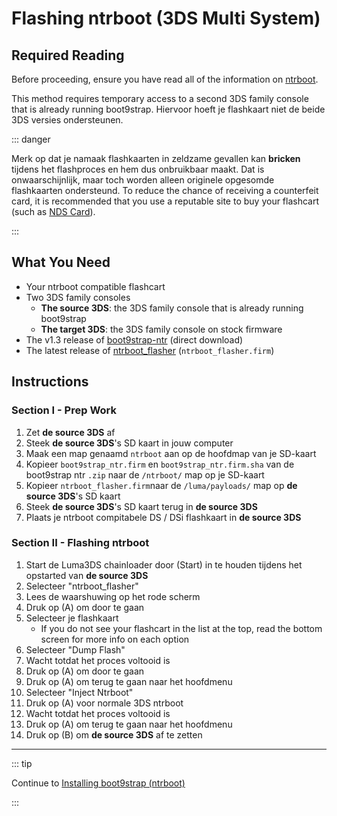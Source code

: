 # Flashing ntrboot (3DS Multi System)

## Required Reading

Before proceeding, ensure you have read all of the information on [ntrboot](ntrboot).

This method requires temporary access to a second 3DS family console that is already running boot9strap. Hiervoor hoeft je flashkaart niet de beide 3DS versies ondersteunen.

::: danger

Merk op dat je namaak flashkaarten in zeldzame gevallen kan **bricken** tijdens het flashproces en hem dus onbruikbaar maakt. Dat is onwaarschijnlijk, maar toch worden alleen originele opgesomde flashkaarten ondersteund. To reduce the chance of receiving a counterfeit card, it is recommended that you use a reputable site to buy your flashcart (such as [NDS Card](https://www.nds-card.com/)).

:::

## What You Need

- Your ntrboot compatible flashcart
- Two 3DS family consoles
  - **The source 3DS**: the 3DS family console that is already running boot9strap
  - **The target 3DS**: the 3DS family console on stock firmware
- The v1.3 release of [boot9strap-ntr](https://github.com/SciresM/boot9strap/releases/download/1.3/boot9strap-1.3-ntr.zip) (direct download)
- The latest release of [ntrboot_flasher](https://github.com/ntrteam/ntrboot_flasher/releases/latest) (`ntrboot_flasher.firm`)

## Instructions

### Section I - Prep Work

1. Zet **de source 3DS** af
2. Steek **de source 3DS**'s SD kaart in jouw computer
3. Maak een map genaamd `ntrboot` aan op de hoofdmap van je SD-kaart
4. Kopieer `boot9strap_ntr.firm` en `boot9strap_ntr.firm.sha` van de boot9strap ntr `.zip` naar de `/ntrboot/` map op je SD-kaart
5. Kopieer `ntrboot_flasher.firm`naar de `/luma/payloads/` map op **de source 3DS**'s SD kaart
6. Steek **de source 3DS**'s SD kaart terug in **de source 3DS**
7. Plaats je ntrboot compitabele DS / DSi flashkaart in **de source 3DS**

### Section II - Flashing ntrboot

1. Start de Luma3DS chainloader door (Start) in te houden tijdens het opstarted van **de source 3DS**
2. Selecteer "ntrboot_flasher"
3. Lees de waarshuwing op het rode scherm
4. Druk op (A) om door te gaan
5. Selecteer je flashkaart
   - If you do not see your flashcart in the list at the top, read the bottom screen for more info on each option
6. Selecteer "Dump Flash"
7. Wacht totdat het proces voltooid is
8. Druk op (A) om door te gaan
9. Druk op (A) om terug te gaan naar het hoofdmenu
10. Selecteer "Inject Ntrboot"
11. Druk op (A) voor normale 3DS ntrboot
12. Wacht totdat het proces voltooid is
13. Druk op (A) om terug te gaan naar het hoofdmenu
14. Druk op (B) om **de source 3DS** af te zetten

___

::: tip

Continue to [Installing boot9strap (ntrboot)](installing-boot9strap-\(ntrboot\))

:::
